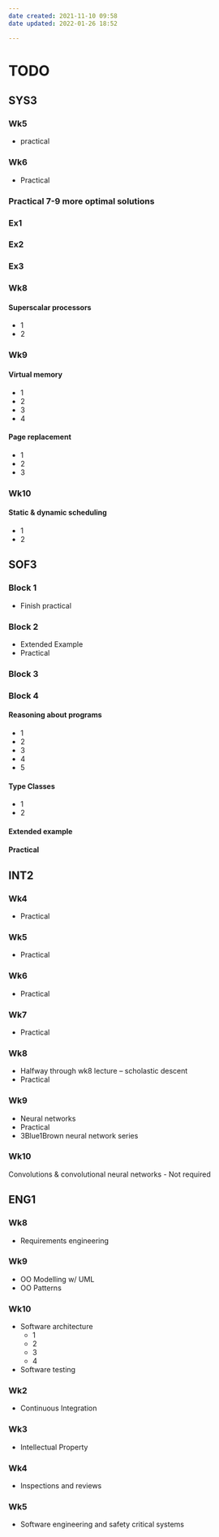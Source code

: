 ```yaml
---
date created: 2021-11-10 09:58
date updated: 2022-01-26 18:52

---
```


# TODO

## SYS3
### Wk5
- practical

### Wk6
- Practical

### Practical 7-9 more optimal solutions

### Ex1

### Ex2

### Ex3

### Wk8


#### Superscalar processors
- 1
- 2

### Wk9
#### Virtual memory
- 1
- 2
- 3
- 4

#### Page replacement
- 1
- 2
- 3

### Wk10
#### Static & dynamic scheduling
- 1
- 2

## SOF3

### Block 1
- Finish practical

### Block 2
- Extended Example
- Practical

### Block 3

### Block 4

#### Reasoning about programs
- 1
- 2
- 3
- 4
- 5

#### Type Classes
- 1
- 2

#### Extended example

#### Practical


## INT2
### Wk4
- Practical

### Wk5
- Practical

### Wk6
- Practical

### Wk7
- Practical

### Wk8
- Halfway through wk8 lecture – scholastic descent
- Practical

### Wk9
- Neural networks
- Practical
- 3Blue1Brown neural network series

### Wk10
Convolutions & convolutional neural networks - Not required

## ENG1
### Wk8
- Requirements engineering

### Wk9
- OO Modelling w/ UML
- OO Patterns

### Wk10
- Software architecture
	- 1
	- 2
	- 3
	- 4
- Software testing

### Wk2
- Continuous Integration

### Wk3
- Intellectual Property

### Wk4
- Inspections and reviews

### Wk5
- Software engineering and safety critical systems